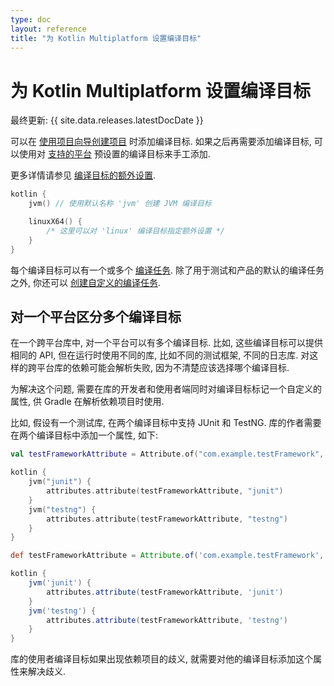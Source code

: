 ```yaml
---
type: doc
layout: reference
title: "为 Kotlin Multiplatform 设置编译目标"
---
```


# 为 Kotlin Multiplatform 设置编译目标

最终更新: {{ site.data.releases.latestDocDate }}

可以在 [使用项目向导创建项目](multiplatform-library.html) 时添加编译目标.
如果之后再需要添加编译目标, 可以使用对 [支持的平台](multiplatform-dsl-reference.html#targets) 预设置的编译目标来手工添加.

更多详情请参见 [编译目标的额外设置](multiplatform-dsl-reference.html#common-target-configuration).

```kotlin
kotlin {
    jvm() // 使用默认名称 'jvm' 创建 JVM 编译目标

    linuxX64() {
        /* 这里可以对 'linux' 编译目标指定额外设置 */
    }
}
```

每个编译目标可以有一个或多个 [编译任务](multiplatform-configure-compilations.html).
除了用于测试和产品的默认的编译任务之外, 你还可以 [创建自定义的编译任务](multiplatform-configure-compilations.html#create-a-custom-compilation).

## 对一个平台区分多个编译目标

在一个跨平台库中, 对一个平台可以有多个编译目标. 比如, 这些编译目标可以提供相同的 API, 但在运行时使用不同的库, 比如不同的测试框架, 不同的日志库.
对这样的跨平台库的依赖可能会解析失败, 因为不清楚应该选择哪个编译目标.

为解决这个问题, 需要在库的开发者和使用者端同时对编译目标标记一个自定义的属性, 供 Gradle 在解析依赖项目时使用.

比如, 假设有一个测试库, 在两个编译目标中支持 JUnit 和 TestNG. 库的作者需要在两个编译目标中添加一个属性, 如下:

<div class="multi-language-sample" data-lang="kotlin">
<div class="sample" markdown="1" theme="idea" mode="kotlin" data-highlight-only>

```kotlin
val testFrameworkAttribute = Attribute.of("com.example.testFramework", String::class.java)

kotlin {
    jvm("junit") {
        attributes.attribute(testFrameworkAttribute, "junit")
    }
    jvm("testng") {
        attributes.attribute(testFrameworkAttribute, "testng")
    }
}
```

</div>
</div>

<div class="multi-language-sample" data-lang="groovy">
<div class="sample" markdown="1" theme="idea" mode="groovy" data-highlight-only>

```groovy
def testFrameworkAttribute = Attribute.of('com.example.testFramework', String)

kotlin {
    jvm('junit') {
        attributes.attribute(testFrameworkAttribute, 'junit')
    }
    jvm('testng') {
        attributes.attribute(testFrameworkAttribute, 'testng')
    }
}
```

</div>
</div>

库的使用者编译目标如果出现依赖项目的歧义, 就需要对他的编译目标添加这个属性来解决歧义.
